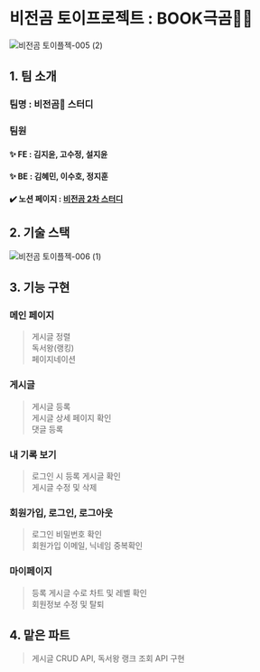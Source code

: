 # 비전곰 토이프로젝트 : BOOK극곰🐻‍❄️
![비전곰 토이플젝-005 (2)](https://user-images.githubusercontent.com/81467705/206482684-7a0718b8-552e-489e-bdbd-330a2baaf101.jpg)

## 1. 팀 소개
### 팀명 : 비전곰🐻 스터디
### 팀원
#### ✨ FE : 김지윤, 고수정, 설지윤   
#### ✨ BE : 김혜민, 이수호, 정지훈
#### ✔️ 노션 페이지 : [비전곰 2차 스터디](https://www.notion.so/2-fc55dce1ce394f5ba6f1269ade2ea8d7)

## 2. 기술 스택
![비전곰 토이플젝-006 (1)](https://user-images.githubusercontent.com/81467705/206482772-c13eafea-bfbb-4fc8-ac73-dfe352e3d6f9.jpg)

## 3. 기능 구현
### 메인 페이지
  > 게시글 정렬   
  > 독서왕(랭킹)   
  > 페이지네이션   
### 게시글
  > 게시글 등록   
  > 게시글 상세 페이지 확인   
  > 댓글 등록
### 내 기록 보기
   > 로그인 시 등록 게시글 확인   
   > 게시글 수정 및 삭제
### 회원가입, 로그인, 로그아웃
  > 로그인 비밀번호 확인  
  > 회원가입 이메일, 닉네임 중복확인 
### 마이페이지
  > 등록 게시글 수로 차트 및 레벨 확인   
  > 회원정보 수정 및 탈퇴

## 4. 맡은 파트
  > 게시글 CRUD API, 독서왕 랭크 조회 API 구현
